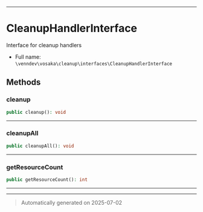 ***

# CleanupHandlerInterface

Interface for cleanup handlers



* Full name: `\venndev\vosaka\cleanup\interfaces\CleanupHandlerInterface`



## Methods


### cleanup



```php
public cleanup(): void
```












***

### cleanupAll



```php
public cleanupAll(): void
```












***

### getResourceCount



```php
public getResourceCount(): int
```












***


***
> Automatically generated on 2025-07-02
